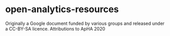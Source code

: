 # open-analytics-resources
Originally a Google document funded by various groups and released under a CC-BY-SA licence. Attributions to ApHA 2020
